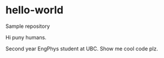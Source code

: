 # hello-world
Sample repository

Hi puny humans.

Second year EngPhys student at UBC.
Show me cool code plz.
